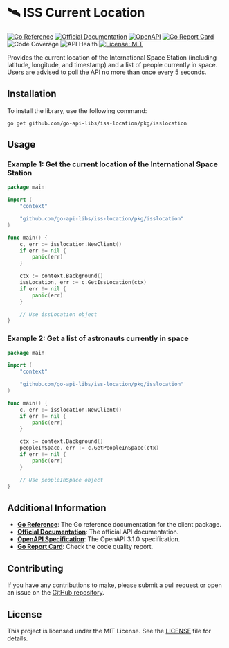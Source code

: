 # 🛰️ ISS Current Location
[![Go Reference](https://pkg.go.dev/badge/github.com/go-api-libs/iss-location.svg)](https://pkg.go.dev/github.com/go-api-libs/iss-location/pkg/isslocation)
[![Official Documentation](https://img.shields.io/badge/docs-API-blue)](http://open-notify.org/Open-Notify-API/ISS-Location-Now/)
[![OpenAPI](https://img.shields.io/badge/OpenAPI-3.1-blue)](/api/openapi.json)
[![Go Report Card](https://goreportcard.com/badge/github.com/go-api-libs/iss-location)](https://goreportcard.com/report/github.com/go-api-libs/iss-location)
![Code Coverage](https://img.shields.io/badge/coverage-100%25-brightgreen)
![API Health](https://img.shields.io/badge/API_health-90%25-brightgreen)
[![License: MIT](https://img.shields.io/badge/License-MIT-yellow.svg)](./LICENSE)

Provides the current location of the International Space Station (including latitude, longitude, and timestamp) and a list of people currently in space. Users are advised to poll the API no more than once every 5 seconds.

## Installation

To install the library, use the following command:

```shell
go get github.com/go-api-libs/iss-location/pkg/isslocation
```

## Usage

### Example 1: Get the current location of the International Space Station

```go
package main

import (
	"context"

	"github.com/go-api-libs/iss-location/pkg/isslocation"
)

func main() {
	c, err := isslocation.NewClient()
	if err != nil {
		panic(err)
	}

	ctx := context.Background()
	issLocation, err := c.GetIssLocation(ctx)
	if err != nil {
		panic(err)
	}

	// Use issLocation object
}

```

### Example 2: Get a list of astronauts currently in space

```go
package main

import (
	"context"

	"github.com/go-api-libs/iss-location/pkg/isslocation"
)

func main() {
	c, err := isslocation.NewClient()
	if err != nil {
		panic(err)
	}

	ctx := context.Background()
	peopleInSpace, err := c.GetPeopleInSpace(ctx)
	if err != nil {
		panic(err)
	}

	// Use peopleInSpace object
}

```

## Additional Information

- [**Go Reference**](https://pkg.go.dev/github.com/go-api-libs/iss-location/pkg/isslocation): The Go reference documentation for the client package.
- [**Official Documentation**](http://open-notify.org/Open-Notify-API/ISS-Location-Now/): The official API documentation.
- [**OpenAPI Specification**](./api/openapi.json): The OpenAPI 3.1.0 specification.
- [**Go Report Card**](https://goreportcard.com/report/github.com/go-api-libs/iss-location): Check the code quality report.

## Contributing

If you have any contributions to make, please submit a pull request or open an issue on the [GitHub repository](https://github.com/go-api-libs/iss-location).

## License

This project is licensed under the MIT License. See the [LICENSE](./LICENSE) file for details.
